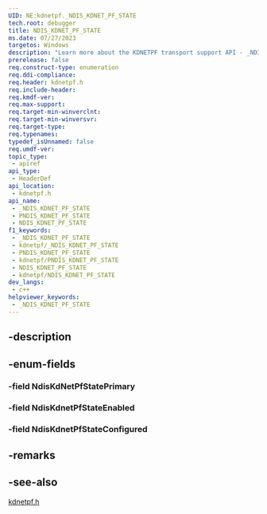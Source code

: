 ```yaml
---
UID: NE:kdnetpf._NDIS_KDNET_PF_STATE
tech.root: debugger
title: NDIS_KDNET_PF_STATE
ms.date: 07/27/2023
targetos: Windows
description: "Learn more about the KDNETPF transport support API - _NDIS_KDNET_PF_STATE" 
prerelease: false
req.construct-type: enumeration
req.ddi-compliance: 
req.header: kdnetpf.h
req.include-header: 
req.kmdf-ver: 
req.max-support: 
req.target-min-winverclnt: 
req.target-min-winversvr: 
req.target-type: 
req.typenames: 
typedef_isUnnamed: false
req.umdf-ver: 
topic_type:
 - apiref
api_type:
 - HeaderDef
api_location:
 - kdnetpf.h
api_name:
 - _NDIS_KDNET_PF_STATE
 - PNDIS_KDNET_PF_STATE
 - NDIS_KDNET_PF_STATE
f1_keywords:
 - _NDIS_KDNET_PF_STATE
 - kdnetpf/_NDIS_KDNET_PF_STATE
 - PNDIS_KDNET_PF_STATE
 - kdnetpf/PNDIS_KDNET_PF_STATE
 - NDIS_KDNET_PF_STATE
 - kdnetpf/NDIS_KDNET_PF_STATE
dev_langs:
 - c++
helpviewer_keywords:
 - _NDIS_KDNET_PF_STATE
---
```


## -description

## -enum-fields

### -field NdisKdNetPfStatePrimary

### -field NdisKdnetPfStateEnabled

### -field NdisKdnetPfStateConfigured

## -remarks

## -see-also

[kdnetpf.h](kdnetpf.md)
